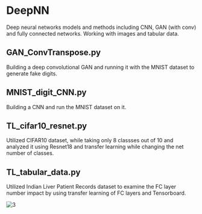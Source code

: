 
# DeepNN
Deep neural networks models and methods including CNN, GAN (with conv) and fully connected networks. 
Working with images and tabular data.

## GAN_ConvTranspose.py
Building a deep convolutional GAN and running it with the MNIST dataset to generate fake digits. 

## MNIST_digit_CNN.py
Building a CNN and run the MNIST dataset on it.

## TL_cifar10_resnet.py
Utilized CIFAR10 dataset, while taking only 8 classses out of 10 and analyzed it using Resnet18 and transfer learning while changing the net number of classes.

## TL_tabular_data.py
Utilized Indian Liver Patient Records dataset to examine the FC layer number impact by using transfer learning of FC layers and Tensorboard. 


![3](https://user-images.githubusercontent.com/73366841/110638129-d6a37680-81b6-11eb-982e-ae2e6c3c170b.jpg)
